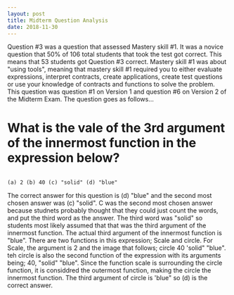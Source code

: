 ```yaml
---
layout: post
title: Midterm Question Analysis
date: 2018-11-30
---
```


Question #3 was a question that assessed Mastery skill #1. It was a novice question that 50% of 106 total students that took the test got correct. This means that 53 students got Question #3 correct. Mastery skill #1 was about "using tools", meaning that mastery skill #1 required you to either evaluate expressions, interpret contracts, create applications, create test questions or use your knowledge of contracts and functions to solve the problem. This question was question #1 on Version 1 and question #6 on Version 2 of the Midterm Exam. The question goes as follows...

# What is the vale of the 3rd argument of the innermost function in the expression below?

```scale(2, circle(40, "solid", 'blue"))

(a) 2 (b) 40 (c) "solid" (d) "blue"
```

The correct answer for this question is (d) "blue" and the second most chosen answer was (c) "solid". C was the second most chosen answer because studnets probably thought that they could just count the words, and put the third word as the answer. The third word was "solid" so students most likely assumed that that was the third argument of the innermost function. The actual third argument of the innermost function is "blue". There are two functions in this expression; Scale and circle. For Scale, the argument is 2 and the image that follows; circle 40 'solid" "blue". teh circle is also the second function of the expression with its arguments being; 40, "solid" "blue". Since the function scale is surrounding the circle function, it is considdred the outermost function, making the circle the innermost function. The third argument of circle is 'blue" so (d) is the correct answer.






